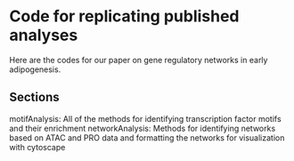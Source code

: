 
# Code for replicating published analyses

Here are the codes for our paper on gene regulatory networks in early adipogenesis.

## Sections
motifAnalysis: All of the methods for identifying transcription factor motifs and their enrichment
networkAnalysis: Methods for identifying networks based on ATAC and PRO data and formatting the networks for visualization with cytoscape


